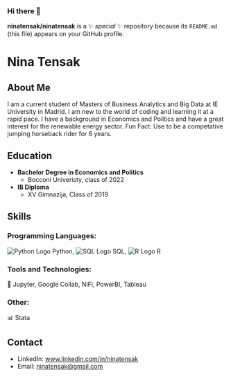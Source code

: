 ### Hi there 👋

**ninatensak/ninatensak** is a ✨ _special_ ✨ repository because its `README.md` (this file) appears on your GitHub profile.
# Nina Tensak

## About Me
I am a current student of Masters of Business Analytics and Big Data at IE University in Madrid. I am new to the world of coding and learning it at a rapid pace. I have a background in Economics and Politics and have a great interest for the renewable energy sector. 
Fun Fact: Use to be a competative jumping horseback rider for 6 years.

## Education
- **Bachelor Degree in Economics and Politics**
  - Bocconi Univeristy, class of 2022
- **IB Diploma**
  - XV Gimnazija, Class of 2019

## Skills
### Programming Languages:
![Python Logo](https://example.com/python-logo.png) Python, ![SQL Logo](https://example.com/sql-logo.png) SQL, ![R Logo](https://example.com/r-logo.png) R

### Tools and Technologies:
🚀 Jupyter, Google Collab, NiFi, PowerBI, Tableau

### Other:
📊 Stata


## Contact
- LinkedIn: www.linkedin.com/in/ninatensak
- Email: ninatensak@gmail.com


